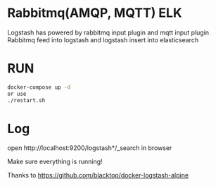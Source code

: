 # Rabbitmq(AMQP, MQTT) ELK
Logstash has powered by rabbitmq input plugin and mqtt input plugin
Rabbitmq feed into logstash and logstash insert into elasticsearch

# RUN


```bash
docker-compose up -d 
or use
./restart.sh
```

# Log
open http://localhost:9200/logstash*/_search in browser


Make sure everything is running!

Thanks to https://github.com/blacktop/docker-logstash-alpine

